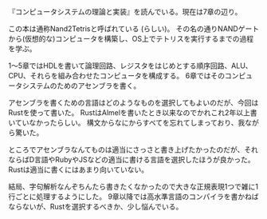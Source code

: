 『コンピュータシステムの理論と実装』を読んでいる。現在は7章の辺り。

この本は通称Nand2Tetrisと呼ばれている (らしい)。
その名の通りNANDゲートから(仮想的な)コンピュータを構築し、OS上でテトリスを実行するまでの過程を学ぶ。

1〜5章ではHDLを書いて論理回路、レジスタをはじめとする順序回路、ALU、CPU、それらを組み合わせたコンピュータを構成する。
6章ではそのコンピュータシステムのためのアセンブラを書く。

アセンブラを書くための言語はどのようなものを選択してもよいのだが、今回はRustを使って書いた。
RustはAlmelを書いたとき以来なのでかれこれ2年以上書いていなかったらしい。
構文からなにからすべてを忘れてしまっており、我ながら驚いた。

ところでアセンブラなんてものは適当にさっさと書き上げたかったのだが、それならばD言語やRubyやJSなどの適当に書ける言語を選択したほうが良かった。
Rustは適当に書くにはあまり向いていない。

結局、字句解析なんぞちんたら書きたくなかったので大きな正規表現1つで雑に1行ごとに処理するようにした。
9章以降では高水準言語のコンパイラを書かねばならないが、Rustを選択するべきか、少し悩んでいる。
